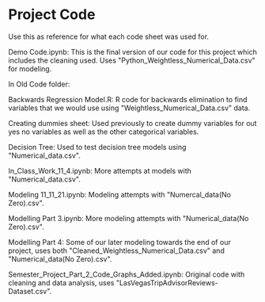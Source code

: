# Project Code

Use this as reference for what each code sheet was used for.

Demo Code.ipynb: This is the final version of our code for this project which includes the cleaning used. Uses "Python_Weightless_Numerical_Data.csv" for modeling.

In Old Code folder:

Backwards Regression Model.R: R code for backwards elimination to find variables that we would use using "Weightless_Numerical_Data.csv" data.

Creating dummies sheet: Used previously to create dummy variables for out yes no variables as well as the other categorical variables.

Decision Tree: Used to test decision tree models using "Numerical_data.csv".

In_Class_Work_11_4.ipynb: More attempts at models with "Numerical_data.csv".

Modeling 11_11_21.ipynb: Modeling attempts with "Numercal_data(No Zero).csv".

Modelling Part 3.ipynb: More modeling attempts with "Numerical_data(No Zero).csv".

Modelling Part 4: Some of our later modeling towards the end of our project, uses both "Cleaned_Weightless_Numerical_Data.csv" and "Numerical_data(No Zero).csv".

Semester_Project_Part_2_Code_Graphs_Added.ipynb: Original code with cleaning and data analysis, uses "LasVegasTripAdvisorReviews-Dataset.csv".
